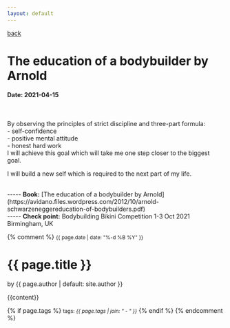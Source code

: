 ```yaml
---
layout: default
---
```

[back](./full-list.md)

<h1>
The education of a bodybuilder by Arnold
</h1>
<h4>
Date: 2021-04-15
</h4>
<br>
<p>
By observing the principles of strict discipline and three-part formula:<br>
- self-confidence<br>
- positive mental attitude<br>
- honest hard work<br>
I will achieve this goal which will take me one step closer to the biggest goal.<br>

I will build a new self which is required to the next part of my life.<br>
</p>
<br>
-----
<strong>Book:</strong>
[The education of a bodybuilder by Arnold](https://avidano.files.wordpress.com/2012/10/arnold-schwarzeneggereducation-of-bodybuilders.pdf)
<br>
-----
<strong>Check point:</strong>
Bodybuilding Bikini Competition 1-3 Oct 2021
Birmingham, UK




{% comment %} <small>{{ page.date | date: "%-d %B %Y" }}</small>
<h1>{{ page.title }}</h1>

<p class="view">by {{ page.author | default: site.author }}</p>

{{content}}

{% if page.tags %}
  <small>tags: <em>{{ page.tags | join: "</em> - <em>" }}</em></small>
{% endif %} {% endcomment %}
